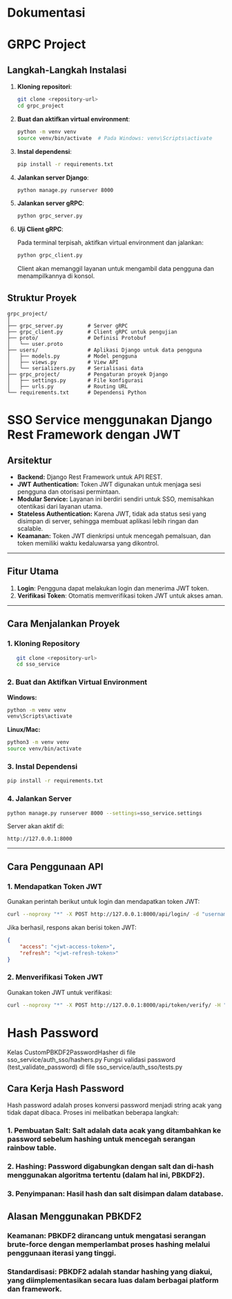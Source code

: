 # **Dokumentasi**

# **GRPC Project**
## Langkah-Langkah Instalasi

1. **Kloning repositori**:
   ```bash
   git clone <repository-url>
   cd grpc_project
   ```

2. **Buat dan aktifkan virtual environment**:
   ```bash
   python -m venv venv
   source venv/bin/activate  # Pada Windows: venv\Scripts\activate
   ```

3. **Instal dependensi**:
   ```bash
   pip install -r requirements.txt
   ```

4. **Jalankan server Django**:
   ```bash
   python manage.py runserver 8000
   ```

5. **Jalankan server gRPC**:
   ```bash
   python grpc_server.py
   ```

6. **Uji Client gRPC**:

   Pada terminal terpisah, aktifkan virtual environment dan jalankan:

   ```bash
   python grpc_client.py
   ```

   Client akan memanggil layanan untuk mengambil data pengguna dan menampilkannya di konsol.

## Struktur Proyek

```
grpc_project/
│
├── grpc_server.py        # Server gRPC
├── grpc_client.py        # Client gRPC untuk pengujian
├── proto/                # Definisi Protobuf
│   └── user.proto
├── users/                # Aplikasi Django untuk data pengguna
│   ├── models.py         # Model pengguna
│   ├── views.py          # View API
│   └── serializers.py    # Serialisasi data
├── grpc_project/         # Pengaturan proyek Django
│   ├── settings.py       # File konfigurasi
│   ├── urls.py           # Routing URL
└── requirements.txt      # Dependensi Python
```

# **SSO Service menggunakan Django Rest Framework dengan JWT**  

## **Arsitektur**  
- **Backend:** Django Rest Framework untuk API REST.
- **JWT Authentication:** Token JWT digunakan untuk menjaga sesi pengguna dan otorisasi permintaan.
- **Modular Service:** Layanan ini berdiri sendiri untuk SSO, memisahkan otentikasi dari layanan utama.
- **Stateless Authentication:** Karena JWT, tidak ada status sesi yang disimpan di server, sehingga membuat aplikasi lebih ringan dan scalable.  
- **Keamanan:** Token JWT dienkripsi untuk mencegah pemalsuan, dan token memiliki waktu kedaluwarsa yang dikontrol.

---

## **Fitur Utama**  
1. **Login**: Pengguna dapat melakukan login dan menerima JWT token.  
2. **Verifikasi Token**: Otomatis memverifikasi token JWT untuk akses aman.  

---

## **Cara Menjalankan Proyek**  

### **1. Kloning Repository**  
```bash
   git clone <repository-url>
   cd sso_service
```

### **2. Buat dan Aktifkan Virtual Environment**  
**Windows:**  
```bash
python -m venv venv
venv\Scripts\activate
```
**Linux/Mac:**  
```bash
python3 -m venv venv
source venv/bin/activate
```

### **3. Instal Dependensi**  
```bash
pip install -r requirements.txt
```

### **4. Jalankan Server**  
```bash
python manage.py runserver 8000 --settings=sso_service.settings
```

Server akan aktif di:  
```
http://127.0.0.1:8000
```

---

## **Cara Penggunaan API**  

### **1. Mendapatkan Token JWT**  
Gunakan perintah berikut untuk login dan mendapatkan token JWT:  
```bash
curl --noproxy "*" -X POST http://127.0.0.1:8000/api/login/ -d "username=alice&password=12345678"
```

Jika berhasil, respons akan berisi token JWT:  
```json
{
    "access": "<jwt-access-token>",
    "refresh": "<jwt-refresh-token>"
}
```

### **2. Menverifikasi Token JWT**  
Gunakan token JWT untuk verifikasi:  
```bash
curl --noproxy "*" -X POST http://127.0.0.1:8000/api/token/verify/ -H "Content-Type: application/json" -d "{\"token\": \"<jwt-access-token>\"}"

```

# **Hash Password**
Kelas CustomPBKDF2PasswordHasher di file sso_service/auth_sso/hashers.py
Fungsi validasi password (test_validate_password) di file sso_service/auth_sso/tests.py

## **Cara Kerja Hash Password**

Hash password adalah proses konversi password menjadi string acak yang tidak dapat dibaca. Proses ini melibatkan beberapa langkah:
### **1. Pembuatan Salt:** Salt adalah data acak yang ditambahkan ke password sebelum hashing untuk mencegah serangan rainbow table.
### **2. Hashing:** Password digabungkan dengan salt dan di-hash menggunakan algoritma tertentu (dalam hal ini, PBKDF2).
### **3. Penyimpanan:** Hasil hash dan salt disimpan dalam database.

## **Alasan Menggunakan PBKDF2**

### **Keamanan:** PBKDF2 dirancang untuk mengatasi serangan brute-force dengan memperlambat proses hashing melalui penggunaan iterasi yang tinggi.
### **Standardisasi:** PBKDF2 adalah standar hashing yang diakui, yang diimplementasikan secara luas dalam berbagai platform dan framework.
